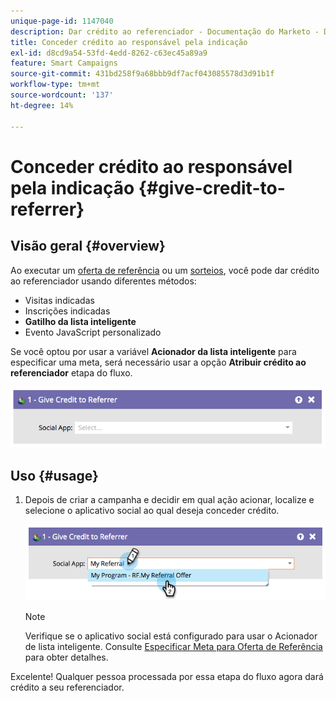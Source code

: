 ```yaml
---
unique-page-id: 1147040
description: Dar crédito ao referenciador - Documentação do Marketo - Documentação do produto
title: Conceder crédito ao responsável pela indicação
exl-id: d8cd9a54-53fd-4edd-8262-c63ec45a89a9
feature: Smart Campaigns
source-git-commit: 431bd258f9a68bbb9df7acf043085578d3d91b1f
workflow-type: tm+mt
source-wordcount: '137'
ht-degree: 14%

---
```


# Conceder crédito ao responsável pela indicação {#give-credit-to-referrer}

## Visão geral {#overview}

Ao executar um [oferta de referência](/help/marketo/product-docs/demand-generation/social/referral-offers/create-a-referral-offer.md) ou um [sorteios](/help/marketo/product-docs/demand-generation/social/sweepstakes/create-sweepstakes.md), você pode dar crédito ao referenciador usando diferentes métodos:

* Visitas indicadas
* Inscrições indicadas
* **Gatilho da lista inteligente**
* Evento JavaScript personalizado

Se você optou por usar a variável **Acionador da lista inteligente** para especificar uma meta, será necessário usar a opção **Atribuir crédito ao referenciador** etapa do fluxo.

![](assets/image2014-9-22-15-3a59-3a18.png)

## Uso {#usage}

1. Depois de criar a campanha e decidir em qual ação acionar, localize e selecione o aplicativo social ao qual deseja conceder crédito.

   ![](assets/image2014-9-22-15-3a59-3a39.png)

   >[!NOTE]
   >
   >Verifique se o aplicativo social está configurado para usar o Acionador de lista inteligente. Consulte  [Especificar Meta para Oferta de Referência](/help/marketo/product-docs/demand-generation/social/referral-offers/specify-goal-for-referral-offer.md) para obter detalhes.

Excelente! Qualquer pessoa processada por essa etapa do fluxo agora dará crédito a seu referenciador.
